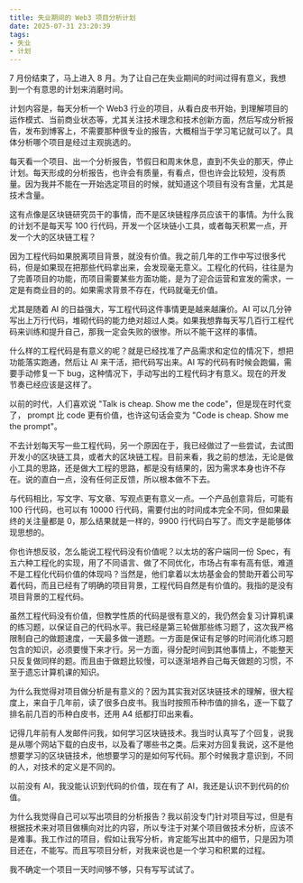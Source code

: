 ```yaml
---
title: 失业期间的 Web3 项目分析计划
date: 2025-07-31 23:20:39
tags: 
- 失业
- 计划
---
```


7 月份结束了，马上进入 8 月。为了让自己在失业期间的时间过得有意义，我想到一个有意思的计划来消磨时间。

计划内容是，每天分析一个 Web3 行业的项目，从看白皮书开始，到理解项目的运作模式、当前商业状态等，尤其关注技术理念和技术创新方面，然后写成分析报告，发布到博客上，不需要那种很专业的报告，大概相当于学习笔记就可以了。具体分析哪个项目是经过主观挑选的。

每天看一个项目、出一个分析报告，节假日和周末休息，直到不失业的那天，停止计划。每天形成的分析报告，也许会有质量，有看点，但也许会比较短，没有质量。因为我并不能在一开始选定项目的时候，就知道这个项目有没有含量，尤其是技术含量。

这有点像是区块链研究员干的事情，而不是区块链程序员应该干的事情。为什么我的计划不是每天写 100 行代码，开发一个区块链小工具，或者每天积累一点，开发一个大的区块链工程？

因为工程代码如果脱离项目背景，就没有价值。我之前几年的工作中写过很多代码，但是如果现在把那些代码拿出来，会发现毫无意义。工程化的代码，往往是为了完善项目的功能，而项目需要某些方面功能，是为了迎合运营和宣发的需求，一定是有商业目的的。如果需求背景不存在，代码就毫无价值。

尤其是随着 AI 的日益强大，写工程代码这件事情更是越来越廉价。AI 可以几分钟写出上万行代码，堆砌代码的能力绝对超过人类。如果我想靠每天写几百行工程代码来训练和提升自己，那我一定会失败的很惨。所以不能干这样的事情。

什么样的工程代码是有意义的呢？就是已经找准了产品需求和定位的情况下，想把功能落实跑通，然后让 AI 来干活，把代码写出来。AI 写的代码有时候会跑偏，需要手动修复一下 bug，这种情况下，手动写出的工程代码才有意义。现在的开发节奏已经应该是这样了。

以前的时代，人们喜欢说 "Talk is cheap. Show me the code"，但是现在时代变了， prompt 比 code 更有价值，也许这句话会变为 "Code is cheap. Show me the prompt"。

不去计划每天写一些工程代码，另一个原因在于，我已经做过了一些尝试，去试图开发小的区块链工具，或者大的区块链工程。目前来看，我之前的想法，无论是做小工具的思路，还是做大工程的思路，都是没有结果的，因为需求本身也许不存在。说的直白一点，没有任何正反馈，所以根本做不下去。

与代码相比，写文字、写文章、写观点更有意义一点。一个产品创意背后，可能有 100 行代码，也可以有 10000 行代码，需要付出的时间成本完全不同，但如果最终的关注量都是 0，那么结果就是一样的，9900 行代码白写了。而文字是能够体现思想的。

你也许想反驳，怎么能说工程代码没有价值呢？以太坊的客户端同一份 Spec，有五六种工程化的实现，用了不同语言、做了不同优化，市场占有率有高有低，难道不是工程化代码价值的体现吗？当然是，他们拿着以太坊基金会的赞助开着公司写着代码，而且已经有了明确的项目背景，工程代码自然是有价值的。我指的是没有项目背景的工程代码。

虽然工程代码没有价值，但教学性质的代码是很有意义的，我仍然会复习计算机课的练习题，以保证自己的代码水平。我已经是第三轮做那些练习题了，这次我严格限制自己的做题速度，一天最多做一道题。一方面是保证有足够的时间消化练习题包含的知识，必须要慢下来才行。另一方面，得分配时间到其他事情上，不能整天只反复做同样的题。而且由于做题比较慢，可以逐渐培养自己每天做题的习惯，不至于遗忘计算机课的知识。

为什么我觉得对项目做分析是有意义的？因为其实我对区块链技术的理解，很大程度上，来自于几年前，读了很多白皮书。我当时按照币种市值的排名，逐一下载了排名前几百的币种白皮书，还用 A4 纸都打印出来看。

记得几年前有人发邮件问我，如何学习区块链技术。我当时认真写了个回复，说我是从哪个网站下载的白皮书，以及看了哪些书之类。后来对方回复我说，这不是他想要学习的区块链技术，他想要学习的是如何写代码。那个时候我才意识到，不同的人，对技术的定义是不同的。

以前没有 AI，我没能认识到代码的价值，现在有了 AI，我还是认识不到代码的价值。

为什么我觉得自己可以写出项目的分析报告？我以前没专门针对项目写过，但是有根据技术来对项目做横向对比的内容，所以专注于对某个项目做技术分析，应该不是难事。我工作过的项目，假如让我写分析，肯定能写出其中的细节，只是因为项目还在，不能写。而且写项目分析，对我来说也是一个学习和积累的过程。

我不确定一个项目一天时间够不够，只有写写试试了。

